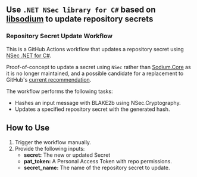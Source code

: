 ## Use `.NET NSec library for C#` based on [libsodium](https://libsodium.org/) to update repository secrets

### Repository Secret Update Workflow

This is a GitHub Actions workflow that updates a repository secret using [NSec .NET for C#](https://github.com/ektrah/nsec). 

Proof-of-concept to update a secret using `NSec` rather than [Sodium.Core](https://github.com/ektrah/libsodium-core) as it is no longer maintained, and a possible candidate for a replacement to GitHub's [current recommendation](https://docs.github.com/en/rest/guides/encrypting-secrets-for-the-rest-api?apiVersion=2022-11-28#example-encrypting-a-secret-using-c).


The workflow performs the following tasks:
- Hashes an input message with BLAKE2b using NSec.Cryptography.
- Updates a specified repository secret with the generated hash.

## How to Use

1. Trigger the workflow manually.
2. Provide the following inputs:
   - **secret:** The new or updated Secret
   - **pat_token:** A Personal Access Token with repo permissions.
   - **secret_name:** The name of the repository secret to update.
